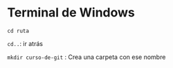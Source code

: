 # Terminal de Windows

`cd ruta`

`cd..`: ir atrás

`mkdir curso-de-git` : Crea una carpeta con ese nombre

